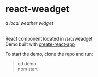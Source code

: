 # react-weadget
###### a local weather widget

React component located in /src/weadget  
Demo built with [create-react-app](https://github.com/facebookincubator/create-react-app)

To start the demo, clone the repo and run:  
> cd demo  
> npm start